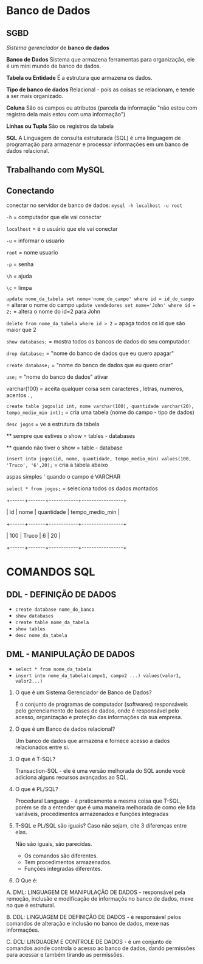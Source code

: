 # Banco de Dados

## SGBD
*Sistema gerenciador* de **banco de dados**

**Banco de Dados**
Sistema que armazena ferramentas para organização, ele é um mini mundo de banco de dados.

**Tabela ou Entidade**
É a estrutura que armazena os dados.

**Tipo de banco de dados**
Relacional - pois as coisas se relacionam, e tende a ser mais organizado.

**Coluna**
São os campos ou atributos (parcela da informação "não estou com registro dela mais estou com uma informação")

**Linhas ou Tupla**
São os registros da tabela

**SQL**
A Linguagem de consulta estruturada (SQL) é uma linguagem de programação para armazenar e processar informações em um banco de dados relacional.

## Trabalhando com MySQL
## Conectando

conectar no servidor de banco de dados:
`mysql -h localhost -u root`

`-h` = computador que ele vai conectar

`localhost` = é o usuário que ele vai conectar

`-u` = informar o usuario

`root` = nome usuario

`-p` = senha

`\h` = ajuda

`\c` = limpa

`update nome_da_tabela set nome='nome_do_campo' where id = id_do_campo` = alterar o nome do campo
`update vendedores set nome='John' where id = 2;` = altera o nome do id=2 para John

`delete from nome_da_tabela where id > 2` = apaga todos os id que são maior que 2

`show databases;` = mostra todos os bancos de dados do seu computador.

`drop database;` = "nome do banco de dados que eu quero apagar"

`create database;` = "nome do banco de dados que eu quero criar"

`use;` = "nome do banco de dados" ativar

varchar(100) = aceita qualquer coisa sem caracteres , letras, numeros, acentos . , 

`create table jogos(id int, nome varchar(100), quantidade varchar(20), tempo_medio_min int);` = cria uma tabela (nome do campo - tipo de dados)

`desc jogos` = ve a estrutura da tabela

** sempre que estives o show = tables - databases

** quando não tiver o show = table - database

`insert into jogos(id, nome, quantidade, tempo_medio_min) values(100, 'Truco', '6',20);` = cria a tabela abaixo

aspas simples ' quando o campo é VARCHAR


 `select * from jogos;` = seleciona todos os dados montados

+------+-------+------------+-----------------+

| id   | nome  | quantidade | tempo_medio_min |

+------+-------+------------+-----------------+

|  100 | Truco | 6          |              20 |

+------+-------+------------+-----------------+

# COMANDOS SQL
## DDL - DEFINIÇÃO DE DADOS
 - `create database nome_do_banco`
 - `show databases`
 - `create table nome_da_tabela`
 - `show tables`
 - `desc nome_da_tabela`

 ## DML - MANIPULAÇÃO DE DADOS
 - `select * from nome_da_tabela`
 - `insert into nome_da_tabela(campo1, campo2 ...) values(valor1, valor2...)`

 1. O que é um Sistema Gerenciador de Banco de Dados?

     É o conjunto de programas de computador (softwares) responsáveis pelo gerenciamento de bases de dados, onde é responsável pelo acesso, organização e proteção das informações da sua empresa.

2. O que é um Banco de dados relacional?

    Um banco de dados que armazena e fornece acesso a dados relacionados entre si.

3. O que é T-SQL?

    Transaction-SQL - ele é uma versão melhorada do SQL aonde você adiciona alguns recursos avançados ao SQL.

4. O que é PL/SQL?
    
    Procedural Language - é praticamente a mesma coisa que T-SQL, porém se da a entender que é uma maneira melhorada de como ele lida variáveis, procedimentos armazenados e funções integradas


5. T-SQL e PL/SQL são iguais? Caso não sejam, cite 3 diferenças entre elas.

    Não são iguais, são parecidas. 
    - Os comandos são diferentes.
    - Tem procedimentos armazenados.
    - Funções integradas diferentes.

6. O Que é:

A. DML: LINGUAGEM DE MANIPULAÇÃO DE DADOS - responsável pela remoção, inclusão e modificação de informaçõs no banco de dados, mexe no que é estrutural.

B. DDL: LINGUAGEM DE DEFINIÇÃO DE DADOS - é responsável pelos comandos de alteração e inclusão no banco de dados, mexe nas informações.

C. DCL: LINGUAGEM E CONTROLE DE DADOS - é um conjunto de comandos aonde controla o acesso ao banco de dados, dando permissões para acessar e também tirando as permissões.